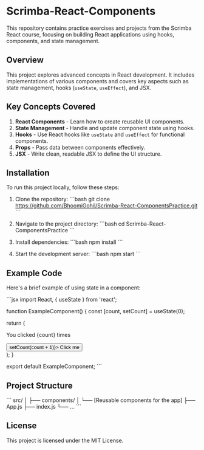# Scrimba-React-Components

This repository contains practice exercises and projects from the Scrimba React course, focusing on building React applications using hooks, components, and state management.

## Overview

This project explores advanced concepts in React development. It includes implementations of various components and covers key aspects such as state management, hooks (`useState`, `useEffect`), and JSX.

## Key Concepts Covered

1. **React Components** - Learn how to create reusable UI components.
2. **State Management** - Handle and update component state using hooks.
3. **Hooks** - Use React hooks like `useState` and `useEffect` for functional components.
4. **Props** - Pass data between components effectively.
5. **JSX** - Write clean, readable JSX to define the UI structure.

## Installation

To run this project locally, follow these steps:

1. Clone the repository:
   \`\`\`bash
   git clone https://github.com/BhoomiGohil/Scrimba-React-ComponentsPractice.git
   \`\`\`

2. Navigate to the project directory:
   \`\`\`bash
   cd Scrimba-React-ComponentsPractice
   \`\`\`

3. Install dependencies:
   \`\`\`bash
   npm install
   \`\`\`

4. Start the development server:
   \`\`\`bash
   npm start
   \`\`\`

## Example Code

Here's a brief example of using state in a component:

\`\`\`jsx
import React, { useState } from 'react';

function ExampleComponent() {
const [count, setCount] = useState(0);

return (

<div>
<p>You clicked {count} times</p>
<button onClick={() => setCount(count + 1)}>
Click me
</button>
</div>
);
}

export default ExampleComponent;
\`\`\`

## Project Structure

\`\`\`
src/
│
├── components/
│ └── [Reusable components for the app]
├── App.js
├── index.js
└── ...
\`\`\`

## License

This project is licensed under the MIT License.
